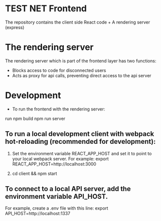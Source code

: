 # TEST NET Frontend

The repository contains the client side React code + A rendering server (express)

# The rendering server

The rendering server which is part of the frontend layer has two functions:
- Blocks access to code for disconnected users
- Acts as proxy for api calls, preventing direct access to the api server

# Development

* To run the frontend with the rendering server:

run npm build
npm run server

## To run a local development client with webpack hot-reloading (recommended for development):

1. Set the environment variable REACT_APP_HOST and set it to point to your local webpack server.
For example:
export REACT_APP_HOST=http://localhost:3000

2. cd client && npm start

## To connect to a local API server, add the environment variable API_HOST.

For example, create a .env file with this line:
export API_HOST=http://localhost:1337



